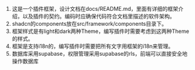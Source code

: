 1. 这是一个插件框架，设计文档在docs/README.md，里面有详细的框架介绍，以及插件的契约。编码时应确保代码符合文档里描述的软件架构。
2. shadcn的components放在src/framework/components目录下。
3. 框架样式是有light和dark两种Theme，编写插件时需要考虑到这两种Theme的样式。
4. 框架是支持i18n的，编写插件时需要把所有文字用框架的i18n来管理。
5. 数据库采用supabase，权限管理采用supabase的rls，前端可以直接安全地操作数据库